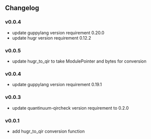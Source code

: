 ## Changelog

### v0.0.4

- update guppylang version requirement 0.20.0
- update hugr version requirement 0.12.2

### v0.0.5

- update hugr_to_qir to take ModulePointer and bytes for conversion

### v0.0.4

- update guppylang version requirement 0.19.1

### v0.0.3

- update quantinuum-qircheck version requirement to 0.2.0

### v0.0.1

- add hugr_to_qir conversion function

